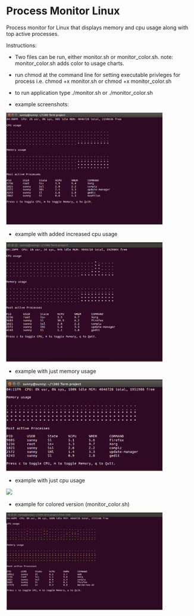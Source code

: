 # Process Monitor Linux

Process monitor for Linux that displays memory and cpu usage along with top active processes.

Instructions:

* Two files can be run, either monitor.sh or monitor_color.sh.
               note: monitor_color.sh adds color to usage charts.

* run chmod at the command line for setting executable privleges for process
        i.e. chmod +x monitor.sh or chmod +x monitor_color.sh
        
* to run application type ./monitor.sh or ./monitor_color.sh

* example screenshots:

<img src="https://github.com/travelln/Process-Monitor-Linux-/blob/master/Monitor_bash_script-images/Capture1.PNG" width="420">


* example with added increased cpu usage

<img src="https://github.com/travelln/Process-Monitor-Linux-/blob/master/Monitor_bash_script-images/Capture2_new_process_opened%20.PNG" width="420">

* example with just memory usage

<img src="https://github.com/travelln/Process-Monitor-Linux-/blob/master/Monitor_bash_script-images/Capture3_toggled_cpu.PNG" width="420">

* example with just cpu usage

<img src="https://github.com/travelln/Process-Monitor-Linux-/blob/master/Monitor_bash_script-images/Capture3_toggled_memory.PNG" width="420">

* example for colored version (monitor_color.sh)

<img src="https://github.com/travelln/Process-Monitor-Linux-/blob/master/Monitor_bash_script-images/Capture5-in_color.PNG" width="420">
